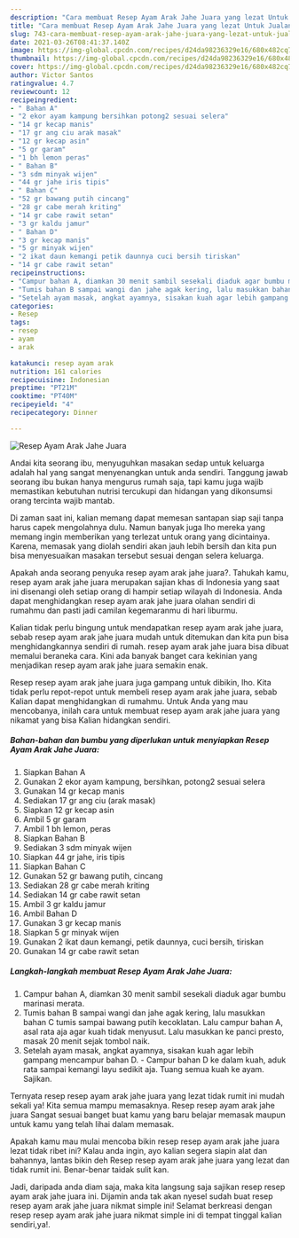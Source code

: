 ```yaml
---
description: "Cara membuat Resep Ayam Arak Jahe Juara yang lezat Untuk Jualan"
title: "Cara membuat Resep Ayam Arak Jahe Juara yang lezat Untuk Jualan"
slug: 743-cara-membuat-resep-ayam-arak-jahe-juara-yang-lezat-untuk-jualan
date: 2021-03-26T08:41:37.140Z
image: https://img-global.cpcdn.com/recipes/d24da98236329e16/680x482cq70/resep-ayam-arak-jahe-juara-foto-resep-utama.jpg
thumbnail: https://img-global.cpcdn.com/recipes/d24da98236329e16/680x482cq70/resep-ayam-arak-jahe-juara-foto-resep-utama.jpg
cover: https://img-global.cpcdn.com/recipes/d24da98236329e16/680x482cq70/resep-ayam-arak-jahe-juara-foto-resep-utama.jpg
author: Victor Santos
ratingvalue: 4.7
reviewcount: 12
recipeingredient:
- " Bahan A"
- "2 ekor ayam kampung bersihkan potong2 sesuai selera"
- "14 gr kecap manis"
- "17 gr ang ciu arak masak"
- "12 gr kecap asin"
- "5 gr garam"
- "1 bh lemon peras"
- " Bahan B"
- "3 sdm minyak wijen"
- "44 gr jahe iris tipis"
- " Bahan C"
- "52 gr bawang putih cincang"
- "28 gr cabe merah kriting"
- "14 gr cabe rawit setan"
- "3 gr kaldu jamur"
- " Bahan D"
- "3 gr kecap manis"
- "5 gr minyak wijen"
- "2 ikat daun kemangi petik daunnya cuci bersih tiriskan"
- "14 gr cabe rawit setan"
recipeinstructions:
- "Campur bahan A, diamkan 30 menit sambil sesekali diaduk agar bumbu marinasi merata."
- "Tumis bahan B sampai wangi dan jahe agak kering, lalu masukkan bahan C tumis sampai bawang putih kecoklatan. Lalu campur bahan A, asal rata aja agar kuah tidak menyusut. Lalu masukkan ke panci presto, masak 20 menit sejak tombol naik."
- "Setelah ayam masak, angkat ayamnya, sisakan kuah agar lebih gampang mencampur bahan D. Campur bahan D ke dalam kuah, aduk rata sampai kemangi layu sedikit aja. Tuang semua kuah ke ayam. Sajikan."
categories:
- Resep
tags:
- resep
- ayam
- arak

katakunci: resep ayam arak 
nutrition: 161 calories
recipecuisine: Indonesian
preptime: "PT21M"
cooktime: "PT40M"
recipeyield: "4"
recipecategory: Dinner

---
```



![Resep Ayam Arak Jahe Juara](https://img-global.cpcdn.com/recipes/d24da98236329e16/680x482cq70/resep-ayam-arak-jahe-juara-foto-resep-utama.jpg)

Andai kita seorang ibu, menyuguhkan masakan sedap untuk keluarga adalah hal yang sangat menyenangkan untuk anda sendiri. Tanggung jawab seorang ibu bukan hanya mengurus rumah saja, tapi kamu juga wajib memastikan kebutuhan nutrisi tercukupi dan hidangan yang dikonsumsi orang tercinta wajib mantab.

Di zaman  saat ini, kalian memang dapat memesan santapan siap saji tanpa harus capek mengolahnya dulu. Namun banyak juga lho mereka yang memang ingin memberikan yang terlezat untuk orang yang dicintainya. Karena, memasak yang diolah sendiri akan jauh lebih bersih dan kita pun bisa menyesuaikan masakan tersebut sesuai dengan selera keluarga. 



Apakah anda seorang penyuka resep ayam arak jahe juara?. Tahukah kamu, resep ayam arak jahe juara merupakan sajian khas di Indonesia yang saat ini disenangi oleh setiap orang di hampir setiap wilayah di Indonesia. Anda dapat menghidangkan resep ayam arak jahe juara olahan sendiri di rumahmu dan pasti jadi camilan kegemaranmu di hari liburmu.

Kalian tidak perlu bingung untuk mendapatkan resep ayam arak jahe juara, sebab resep ayam arak jahe juara mudah untuk ditemukan dan kita pun bisa menghidangkannya sendiri di rumah. resep ayam arak jahe juara bisa dibuat memalui beraneka cara. Kini ada banyak banget cara kekinian yang menjadikan resep ayam arak jahe juara semakin enak.

Resep resep ayam arak jahe juara juga gampang untuk dibikin, lho. Kita tidak perlu repot-repot untuk membeli resep ayam arak jahe juara, sebab Kalian dapat menghidangkan di rumahmu. Untuk Anda yang mau mencobanya, inilah cara untuk membuat resep ayam arak jahe juara yang nikamat yang bisa Kalian hidangkan sendiri.

<!--inarticleads1-->

##### Bahan-bahan dan bumbu yang diperlukan untuk menyiapkan Resep Ayam Arak Jahe Juara:

1. Siapkan  Bahan A
1. Gunakan 2 ekor ayam kampung, bersihkan, potong2 sesuai selera
1. Gunakan 14 gr kecap manis
1. Sediakan 17 gr ang ciu (arak masak)
1. Siapkan 12 gr kecap asin
1. Ambil 5 gr garam
1. Ambil 1 bh lemon, peras
1. Siapkan  Bahan B
1. Sediakan 3 sdm minyak wijen
1. Siapkan 44 gr jahe, iris tipis
1. Siapkan  Bahan C
1. Gunakan 52 gr bawang putih, cincang
1. Sediakan 28 gr cabe merah kriting
1. Sediakan 14 gr cabe rawit setan
1. Ambil 3 gr kaldu jamur
1. Ambil  Bahan D
1. Gunakan 3 gr kecap manis
1. Siapkan 5 gr minyak wijen
1. Gunakan 2 ikat daun kemangi, petik daunnya, cuci bersih, tiriskan
1. Gunakan 14 gr cabe rawit setan




<!--inarticleads2-->

##### Langkah-langkah membuat Resep Ayam Arak Jahe Juara:

1. Campur bahan A, diamkan 30 menit sambil sesekali diaduk agar bumbu marinasi merata.
1. Tumis bahan B sampai wangi dan jahe agak kering, lalu masukkan bahan C tumis sampai bawang putih kecoklatan. Lalu campur bahan A, asal rata aja agar kuah tidak menyusut. Lalu masukkan ke panci presto, masak 20 menit sejak tombol naik.
1. Setelah ayam masak, angkat ayamnya, sisakan kuah agar lebih gampang mencampur bahan D. - Campur bahan D ke dalam kuah, aduk rata sampai kemangi layu sedikit aja. Tuang semua kuah ke ayam. Sajikan.




Ternyata resep resep ayam arak jahe juara yang lezat tidak rumit ini mudah sekali ya! Kita semua mampu memasaknya. Resep resep ayam arak jahe juara Sangat sesuai banget buat kamu yang baru belajar memasak maupun untuk kamu yang telah lihai dalam memasak.

Apakah kamu mau mulai mencoba bikin resep resep ayam arak jahe juara lezat tidak ribet ini? Kalau anda ingin, ayo kalian segera siapin alat dan bahannya, lantas bikin deh Resep resep ayam arak jahe juara yang lezat dan tidak rumit ini. Benar-benar taidak sulit kan. 

Jadi, daripada anda diam saja, maka kita langsung saja sajikan resep resep ayam arak jahe juara ini. Dijamin anda tak akan nyesel sudah buat resep resep ayam arak jahe juara nikmat simple ini! Selamat berkreasi dengan resep resep ayam arak jahe juara nikmat simple ini di tempat tinggal kalian sendiri,ya!.

